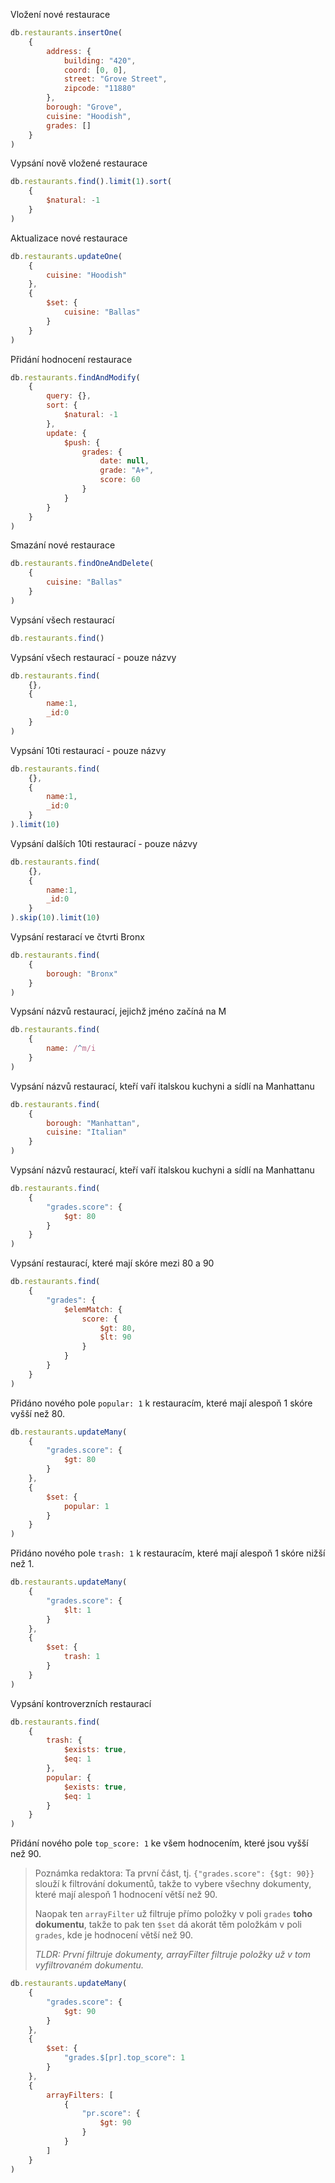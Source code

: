 Vložení nové restaurace
```js
db.restaurants.insertOne(
    { 
        address: { 
            building: "420",
            coord: [0, 0],
            street: "Grove Street",
            zipcode: "11880"
        },
        borough: "Grove",
        cuisine: "Hoodish",
        grades: []
    }
)
```

Vypsání nově vložené restaurace
```js
db.restaurants.find().limit(1).sort(
    {
        $natural: -1
    }
)
```

Aktualizace nové restaurace
```js
db.restaurants.updateOne(
    {
        cuisine: "Hoodish"
    },
    {
        $set: {
            cuisine: "Ballas"
        }
    }
)
```

Přidání hodnocení restaurace
```js
db.restaurants.findAndModify(
    {
        query: {},
        sort: {
            $natural: -1
        },
        update: {
            $push: {
                grades: {
                    date: null,
                    grade: "A+",
                    score: 60
                }
            }
        }
    }
)
```

Smazání nové restaurace
```js
db.restaurants.findOneAndDelete(
    {
        cuisine: "Ballas"
    }
)
```

Vypsání všech restaurací
```js
db.restaurants.find()
```

Vypsání všech restaurací - pouze názvy
```js
db.restaurants.find(
    {},
    {
        name:1,
        _id:0
    }
)
```

Vypsání 10ti restaurací - pouze názvy
```js
db.restaurants.find(
    {},
    {
        name:1,
        _id:0
    }
).limit(10)
```

Vypsání dalších 10ti restaurací - pouze názvy
```js
db.restaurants.find(
    {}, 
    {
        name:1,
        _id:0
    }
).skip(10).limit(10)
```

Vypsání restarací ve čtvrti Bronx
```js
db.restaurants.find(
    {
        borough: "Bronx"
    }
)
```

Vypsání názvů restaurací, jejichž jméno začíná na M
```js
db.restaurants.find(
    {
        name: /^m/i
    }
)
```

Vypsání názvů restaurací, kteří vaří italskou kuchyni a sídlí na Manhattanu
```js
db.restaurants.find(
    {
        borough: "Manhattan",
        cuisine: "Italian"
    }
)
```

Vypsání názvů restaurací, kteří vaří italskou kuchyni a sídlí na Manhattanu
```js
db.restaurants.find(
    {
        "grades.score": {
            $gt: 80
        }
    }
)
```

Vypsání restaurací, které mají skóre mezi 80 a 90
```js
db.restaurants.find(
    {
        "grades": {
            $elemMatch: { 
                score: {
                    $gt: 80,
                    $lt: 90
                }
            }
        }
    }
)
```

Přidáno nového pole `popular: 1` k restauracím, které mají alespoň 1 skóre vyšší než 80.

```js
db.restaurants.updateMany(
    {
        "grades.score": { 
            $gt: 80
        }
    },
    {
        $set: {
            popular: 1
        }
    }
)
```

Přidáno nového pole `trash: 1` k restauracím, které mají alespoň 1 skóre nižší než 1.

```js
db.restaurants.updateMany(
    {
        "grades.score": { 
            $lt: 1
        }
    },
    {
        $set: {
            trash: 1
        }
    }
)
```

Vypsání kontroverzních restaurací
```js
db.restaurants.find(
    {
        trash: {
            $exists: true,
            $eq: 1
        },
        popular: {
            $exists: true,
            $eq: 1
        }
    }
)
```

Přidání nového pole `top_score: 1` ke všem hodnocením, které jsou vyšší než 90.
> Poznámka redaktora:
> Ta první část, tj. `{"grades.score": {$gt: 90}}`
> slouží k filtrování dokumentů, takže to vybere všechny dokumenty, které mají alespoň 1 hodnocení větší než 90.
>
>Naopak ten `arrayFilter` už filtruje přímo položky v poli `grades` **toho dokumentu**, takže to pak ten `$set` dá akorát těm položkám v poli `grades`, kde je hodnocení větší než 90.
>
>*TLDR: První filtruje dokumenty, arrayFilter filtruje položky už v tom vyfiltrovaném dokumentu.*

```js
db.restaurants.updateMany(
    {
        "grades.score": {
            $gt: 90
        }
    },
    {
        $set: {
            "grades.$[pr].top_score": 1
        }
    },
    { 
        arrayFilters: [ 
            {
                "pr.score": {
                    $gt: 90
                }
            }
        ]
    }
)
```